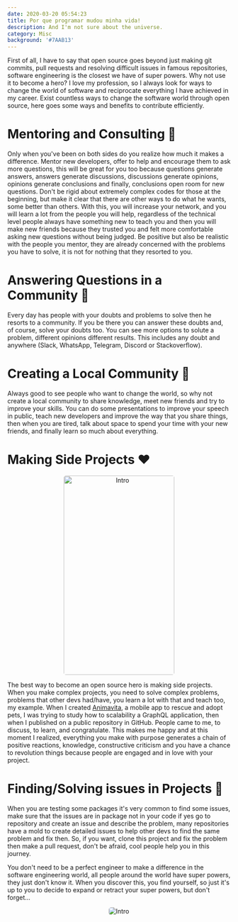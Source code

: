 ```yaml
---
date: 2020-03-20 05:54:23
title: Por que programar mudou minha vida!
description: And I'm not sure about the universe.
category: Misc
background: '#7AAB13'
---
```


First of all, I have to say that open source goes beyond just making git commits, pull requests and resolving difficult issues in famous repositories, software engineering is the closest we have of super powers. Why not use it to become a hero?
I love my profession, so I always look for ways to change the world of software and reciprocate everything I have achieved in my career.
Exist countless ways to change the software world through open source, here goes some ways and benefits to contribute efficiently.

# Mentoring and Consulting :rocket:

Only when you've been on both sides do you realize how much it makes a difference. Mentor new developers, offer to help and encourage them to ask more questions, this will be great for you too because questions generate answers, answers generate discussions, discussions generate opinions, opinions generate conclusions and finally, conclusions open room for new questions. Don't be rigid about extremely complex codes for those at the beginning, but make it clear that there are other ways to do what he wants, some better than others.
With this, you will increase your network, and you will learn a lot from the people you will help, regardless of the technical level people always have something new to teach you and then you will make new friends because they trusted you and felt more comfortable asking new questions without being judged. Be positive but also be realistic with the people you mentor, they are already concerned with the problems you have to solve, it is not for nothing that they resorted to you.

# Answering Questions in a Community :speech_balloon:

Every day has people with your doubts and problems to solve then he resorts to a community. If you be there you can answer these doubts and, of course, solve your doubts too. You can see more options to solute a problem, different opinions different results. This includes any doubt and anywhere (Slack, WhatsApp, Telegram, Discord or Stackoverflow).

# Creating a Local Community :construction_worker:

Always good to see people who want to change the world, so why not create a local community to share knowledge, meet new friends and try to improve your skills. You can do some presentations to improve your speech in public, teach new developers and improve the way that you share things, then when you are tired, talk about space to spend your time with your new friends, and finally learn so much about everything.

# Making Side Projects :heart:

  <p align="center">
    <img width="250" style="border-radius: 5px" height="450" src="https://i.imgur.com/7CJSiNA.gif" alt="Intro">
   </p>

The best way to become an open source hero is making side projects. When you make complex projects, you need to solve complex problems, problems that other devs had/have, you learn a lot with that and teach too, my example. When I created [Animavita](https://github.com/wendelfreitas/animavita), a mobile app to rescue and adopt pets, I was trying to study how to scalability a GraphQL application, then when I published on a public repository in GitHub. People came to me, to discuss, to learn, and congratulate. This makes me happy and at this moment I realized, everything you make with purpose generates a chain of positive reactions, knowledge, constructive criticism and you have a chance to revolution things because people are engaged and in love with your project.

# Finding/Solving issues in Projects :bug:

When you are testing some packages it's very common to find some issues, make sure that the issues are in package not in your code if yes go to repository and create an issue and describe the problem, many repositories have a mold to create detailed issues to help other devs to find the same problem and fix then. So, if you want, clone this project and fix the problem then make a pull request, don't be afraid, cool people help you in this journey.

You don't need to be a perfect engineer to make a difference in the software engineering world, all people around the world have super powers, they just don't know it. When you discover this, you find yourself, so just
it's up to you to decide to expand or retract your super powers, but don't forget...

  <p align="center">
    <img  style="border-radius: 5px" src="https://pa1.narvii.com/6525/a195a1e97888a5afc07621cefe433de7f0a2cb48_hq.gif" alt="Intro">
   </p>
